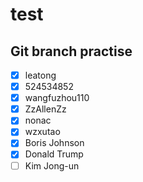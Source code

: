 # test


## Git branch practise
- [x] leatong
- [x] 524534852
- [x] wangfuzhou110
- [x] ZzAllenZz
- [x] nonac
- [x] wzxutao 
- [x] Boris Johnson
- [x] Donald Trump
- [ ] Kim Jong-un
